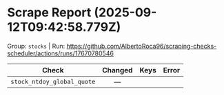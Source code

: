 # Scrape Report (2025-09-12T09:42:58.779Z)

Group: `stocks`  |  Run: https://github.com/AlbertoRoca96/scraping-checks-scheduler/actions/runs/17670780546

| Check | Changed | Keys | Error |
|---|:---:|:--|:--|
| `stock_ntdoy_global_quote` | — |  |  |
